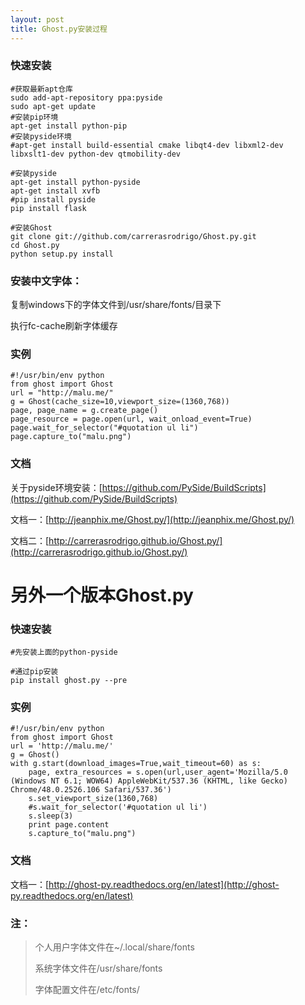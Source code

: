 ```yaml
---
layout: post
title: Ghost.py安装过程
---
```


### 快速安装

	#获取最新apt仓库
	sudo add-apt-repository ppa:pyside
	sudo apt-get update
    #安装pip环境
	apt-get install python-pip
    #安装pyside环境
	#apt-get install build-essential cmake libqt4-dev libxml2-dev libxslt1-dev python-dev qtmobility-dev

	#安装pyside
	apt-get install python-pyside
	apt-get install xvfb
	#pip install pyside
	pip install flask

	#安装Ghost
	git clone git://github.com/carrerasrodrigo/Ghost.py.git
	cd Ghost.py
	python setup.py install

### 安装中文字体：

复制windows下的字体文件到/usr/share/fonts/目录下

执行fc-cache刷新字体缓存

### 实例

    #!/usr/bin/env python
    from ghost import Ghost
    url = "http://malu.me/"
    g = Ghost(cache_size=10,viewport_size=(1360,768))
    page, page_name = g.create_page()
    page_resource = page.open(url, wait_onload_event=True)
    page.wait_for_selector("#quotation ul li")
    page.capture_to("malu.png")


### 文档

关于pyside环境安装：[https://github.com/PySide/BuildScripts](https://github.com/PySide/BuildScripts)

文档一：[http://jeanphix.me/Ghost.py/](http://jeanphix.me/Ghost.py/)

文档二：[http://carrerasrodrigo.github.io/Ghost.py/](http://carrerasrodrigo.github.io/Ghost.py/)


# 另外一个版本Ghost.py

### 快速安装

    #先安装上面的python-pyside

    #通过pip安装
    pip install ghost.py --pre

### 实例

    #!/usr/bin/env python
	from ghost import Ghost
	url = 'http://malu.me/'
	g = Ghost()
	with g.start(download_images=True,wait_timeout=60) as s:
	    page, extra_resources = s.open(url,user_agent='Mozilla/5.0 (Windows NT 6.1; WOW64) AppleWebKit/537.36 (KHTML, like Gecko) Chrome/48.0.2526.106 Safari/537.36')
	    s.set_viewport_size(1360,768)
	    #s.wait_for_selector('#quotation ul li')
	    s.sleep(3)
	    print page.content
	    s.capture_to("malu.png")


### 文档

文档一：[http://ghost-py.readthedocs.org/en/latest](http://ghost-py.readthedocs.org/en/latest)

### 注：

> 个人用户字体文件在~/.local/share/fonts
> 
> 系统字体文件在/usr/share/fonts
> 
> 字体配置文件在/etc/fonts/